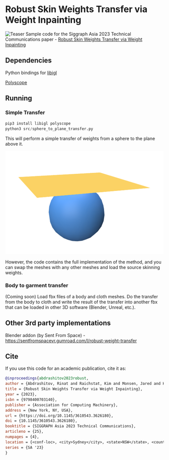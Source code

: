 # Robust Skin Weights Transfer via Weight Inpainting

![Teaser](https://www.dgp.toronto.edu/~rinat/projects/RobustSkinWeightsTransfer/teaser.jpg)
Sample code for the Siggraph Asia 2023 Technical Communications paper - [Robust Skin Weights Transfer via Weight Inpainting](https://www.dgp.toronto.edu/~rinat/projects/RobustSkinWeightsTransfer/index.html)

## Dependencies

Python bindings for [libigl](https://github.com/libigl/libigl-python-bindings)

[Polyscope](https://polyscope.run/py/installing/)

## Running

### Simple Transfer

```python
pip3 install libigl polyscope
python3 src/sphere_to_plane_transfer.py
```

This will perform a simple transfer of weights from a sphere to the plane above it.

![SphereToPlane](imgs/SphereToPlane.png)

However, the code contains the full implementation of the method, and you can swap
the meshes with any other meshes and load the source skinning weights.

### Body to garment transfer

(Coming soon) Load fbx files of a body and cloth meshes. Do the transfer from
the body to cloth and write the result of the transfer into another fbx that can
be loaded in other 3D software (Blender, Unreal, etc.).

## Other 3rd party implementations

Blender addon (by Sent From Space) - https://sentfromspacevr.gumroad.com/l/robust-weight-transfer

## Cite

If you use this code for an academic publication, cite it as:

```bib
@inproceedings{abdrashitov2023robust,
author = {Abdrashitov, Rinat and Raichstat, Kim and Monsen, Jared and Hill, David},
title = {Robust Skin Weights Transfer via Weight Inpainting},
year = {2023},
isbn = {9798400703140},
publisher = {Association for Computing Machinery},
address = {New York, NY, USA},
url = {https://doi.org/10.1145/3610543.3626180},
doi = {10.1145/3610543.3626180},
booktitle = {SIGGRAPH Asia 2023 Technical Communications},
articleno = {25},
numpages = {4},
location = {<conf-loc>, <city>Sydney</city>, <state>NSW</state>, <country>Australia</country>, </conf-loc>},
series = {SA '23}
}
```

